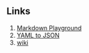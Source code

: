 ## Links

1. [Markdown Playground](https://markdownlivepreview.com/)
2. [YAML to JSON](https://yaml-online-parser.appspot.com/)
3. [wiki](https://en.wikipedia.org/wiki/YAML)
